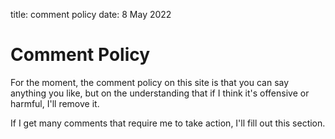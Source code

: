 title: comment policy
date: 8 May 2022


# Comment Policy

For the moment, the comment policy on this site is that you can say anything you like, but on the understanding that if I think it's offensive or harmful, I'll remove it.

If I get many comments that require me to take action, I'll fill out this section.

